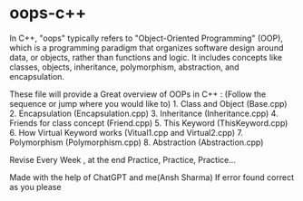 # oops-c++
In C++, "oops" typically refers to "Object-Oriented Programming" (OOP), 
which is a programming paradigm that organizes software design around data, or objects, rather than functions and logic. 
It includes concepts like classes, objects, inheritance, polymorphism, abstraction, and encapsulation.

These file will provide a Great overview of OOPs in C++ : (Follow the sequence or jump where you would like to)
    1. Class and Object (Base.cpp)
    2. Encapsulation (Encapsulation.cpp)
    3. Inheritance (Inheritance.cpp)
    4. Friends for class concept (Friend.cpp)
    5. This Keyword (ThisKeyword.cpp)
    6. How Virtual Keyword works (Vitual1.cpp and Virtual2.cpp)
    7. Polymorphism (Polymorphism.cpp)
    8. Abstraction (Abstraction.cpp)


Revise Every Week , at the end
Practice, Practice, Practice...

Made with the help of ChatGPT and me(Ansh Sharma)
If error found correct as you please
